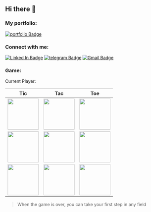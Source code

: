## Hi there 👋

### My portfolio:

[![portfolio Badge](https://img.shields.io/badge/PORTFOLIO-FDD11C?style=for-the-badge)](https://blackgolyb.github.io)

<!--
**blackgolyb/blackgolyb** is a ✨ _special_ ✨ repository because its `README.md` (this file) appears on your GitHub profile.

Here are some ideas to get you started:

- 🔭 I’m currently working on ...
- 🌱 I’m currently learning ...
- 👯 I’m looking to collaborate on ...
- 🤔 I’m looking for help with ...
- 💬 Ask me about ...
- 📫 How to reach me: ...
- 😄 Pronouns: ...
- ⚡ Fun fact: ...
-->

### Connect with me:

[![Linked In Badge](https://img.shields.io/badge/Linked_In-4085DE?style=for-the-badge&logo=LinkedIn&logoColor=fff)](https://www.linkedin.com/in/andrii-omelnitskyi-185193234/)
[![telegram Badge](https://img.shields.io/badge/Telegram-4085DE?style=for-the-badge&logo=telegram&logoColor=fff)](https://t.me/blackgolyb)
[![Gmail Badge](https://img.shields.io/badge/Gmail-4085DE?style=for-the-badge&logo=Gmail&logoColor=fff)](mailto:aomelnitsky@gmail.com)


### Game:

Current Player:
<img src="https://tic_tac_toe_api.serveo.net/api/v1/gh/get_current_player" height="14"/>

|Tic|Tac|Toe|
|-|-|-|
|<a href="https://tic_tac_toe_api.serveo.net/api/v1/gh/update_field/0?r=https://github.com/blackgolyb"><img src="https://tic_tac_toe_api.serveo.net/api/v1/gh/get_field/0" width="100"/></a>|<a href="https://tic_tac_toe_api.serveo.net/api/v1/gh/update_field/1?r=https://github.com/blackgolyb"><img src="https://tic_tac_toe_api.serveo.net/api/v1/gh/get_field/1" width="100"/></a>|<a href="https://tic_tac_toe_api.serveo.net/api/v1/gh/update_field/2?r=https://github.com/blackgolyb"><img src="https://tic_tac_toe_api.serveo.net/api/v1/gh/get_field/2" width="100"/></a>|
|<a href="https://tic_tac_toe_api.serveo.net/api/v1/gh/update_field/3?r=https://github.com/blackgolyb"><img src="https://tic_tac_toe_api.serveo.net/api/v1/gh/get_field/3" width="100"/></a>|<a href="https://tic_tac_toe_api.serveo.net/api/v1/gh/update_field/4?r=https://github.com/blackgolyb"><img src="https://tic_tac_toe_api.serveo.net/api/v1/gh/get_field/4" width="100"/></a>|<a href="https://tic_tac_toe_api.serveo.net/api/v1/gh/update_field/5?r=https://github.com/blackgolyb"><img src="https://tic_tac_toe_api.serveo.net/api/v1/gh/get_field/5" width="100"/></a>|
|<a href="https://tic_tac_toe_api.serveo.net/api/v1/gh/update_field/6?r=https://github.com/blackgolyb"><img src="https://tic_tac_toe_api.serveo.net/api/v1/gh/get_field/6" width="100"/></a>|<a href="https://tic_tac_toe_api.serveo.net/api/v1/gh/update_field/7?r=https://github.com/blackgolyb"><img src="https://tic_tac_toe_api.serveo.net/api/v1/gh/get_field/7" width="100"/></a>|<a href="https://tic_tac_toe_api.serveo.net/api/v1/gh/update_field/8?r=https://github.com/blackgolyb"><img src="https://tic_tac_toe_api.serveo.net/api/v1/gh/get_field/8" width="100"/></a>|


> When the game is over, you can take your first step in any field
